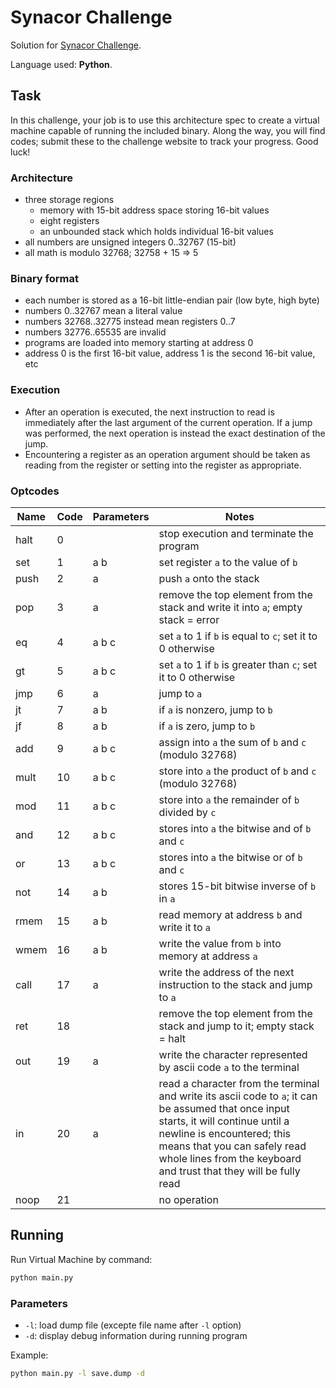 # Synacor Challenge

Solution for [Synacor Challenge](https://challenge.synacor.com/).

Language used: **Python**.

## Task

In this challenge, your job is to use this architecture spec to create a
virtual machine capable of running the included binary.  Along the way,
you will find codes; submit these to the challenge website to track
your progress.  Good luck!

### Architecture

- three storage regions
  - memory with 15-bit address space storing 16-bit values
  - eight registers
  - an unbounded stack which holds individual 16-bit values
- all numbers are unsigned integers 0..32767 (15-bit)
- all math is modulo 32768; 32758 + 15 => 5

### Binary format

- each number is stored as a 16-bit little-endian pair (low byte, high byte)
- numbers 0..32767 mean a literal value
- numbers 32768..32775 instead mean registers 0..7
- numbers 32776..65535 are invalid
- programs are loaded into memory starting at address 0
- address 0 is the first 16-bit value, address 1 is the second 16-bit value, etc

### Execution

- After an operation is executed, the next instruction to read is immediately after the last argument of the current operation.
  If a jump was performed, the next operation is instead the exact destination of the jump.
- Encountering a register as an operation argument should be taken as reading from the register or setting into the register as appropriate.

### Optcodes

| Name | Code | Parameters | Notes |
|------|------|------------|-------|
| halt | 0    |            | stop execution and terminate the program |
| set  | 1    | a b        | set register `a` to the value of `b` |
| push | 2    | a          | push `a` onto the stack |
| pop  | 3    | a          | remove the top element from the stack and write it into `a`; empty stack = error |
| eq   | 4    | a b c      | set `a` to 1 if `b` is equal to `c`; set it to 0 otherwise |
| gt   | 5    | a b c      | set `a` to 1 if `b` is greater than `c`; set it to 0 otherwise |
| jmp  | 6    | a          | jump to `a` |
| jt   | 7    | a b        | if `a` is nonzero, jump to `b` |
| jf   | 8    | a b        | if `a` is zero, jump to `b` |
| add  | 9    | a b c      | assign into `a` the sum of `b` and `c` (modulo 32768) |
| mult | 10   | a b c      | store into `a` the product of `b` and `c` (modulo 32768) |
| mod  | 11   | a b c      | store into `a` the remainder of `b` divided by `c` |
| and  | 12   | a b c      | stores into `a` the bitwise and of `b` and `c` |
| or   | 13   | a b c      | stores into `a` the bitwise or of `b` and `c` |
| not  | 14   | a b        | stores 15-bit bitwise inverse of `b` in `a` |
| rmem | 15   | a b        | read memory at address `b` and write it to `a` |
| wmem | 16   | a b        | write the value from `b` into memory at address `a` |
| call | 17   | a          | write the address of the next instruction to the stack and jump to `a` |
| ret  | 18   |            | remove the top element from the stack and jump to it; empty stack = halt |
| out  | 19   | a          | write the character represented by ascii code `a` to the terminal |
| in   | 20   | a          | read a character from the terminal and write its ascii code to `a`; it can be assumed that once input starts, it will continue until a newline is encountered; this means that you can safely read whole lines from the keyboard and trust that they will be fully read |
| noop | 21   |            | no operation |

## Running

Run Virtual Machine by command:

```bash
python main.py
```

### Parameters

- `-l`: load dump file (excepte file name after `-l` option)
- `-d`: display debug information during running program

Example:

```bash
python main.py -l save.dump -d
```
